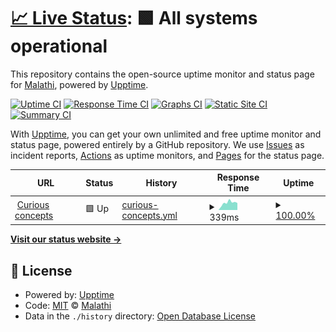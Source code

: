 # [📈 Live Status](https://malathi.dev): <!--live status--> **🟩 All systems operational**

This repository contains the open-source uptime monitor and status page for [Malathi](https://malathi.dev), powered by [Upptime](https://github.com/upptime/upptime).

[![Uptime CI](https://github.com/malathit/status/workflows/Uptime%20CI/badge.svg)](https://github.com/malathit/status/actions?query=workflow%3A%22Uptime+CI%22)
[![Response Time CI](https://github.com/malathit/status/workflows/Response%20Time%20CI/badge.svg)](https://github.com/malathit/status/actions?query=workflow%3A%22Response+Time+CI%22)
[![Graphs CI](https://github.com/malathit/status/workflows/Graphs%20CI/badge.svg)](https://github.com/malathit/status/actions?query=workflow%3A%22Graphs+CI%22)
[![Static Site CI](https://github.com/malathit/status/workflows/Static%20Site%20CI/badge.svg)](https://github.com/malathit/status/actions?query=workflow%3A%22Static+Site+CI%22)
[![Summary CI](https://github.com/malathit/status/workflows/Summary%20CI/badge.svg)](https://github.com/malathit/status/actions?query=workflow%3A%22Summary+CI%22)

With [Upptime](https://upptime.js.org), you can get your own unlimited and free uptime monitor and status page, powered entirely by a GitHub repository. We use [Issues](https://github.com/malathit/status/issues) as incident reports, [Actions](https://github.com/malathit/status/actions) as uptime monitors, and [Pages](https://malathi.dev) for the status page.

<!--start: status pages-->
<!-- This summary is generated by Upptime (https://github.com/upptime/upptime) -->
<!-- Do not edit this manually, your changes will be overwritten -->
<!-- prettier-ignore -->
| URL | Status | History | Response Time | Uptime |
| --- | ------ | ------- | ------------- | ------ |
| <img alt="" src="https://icons.duckduckgo.com/ip3/malathi.dev.ico" height="13"> [Curious concepts](https://malathi.dev) | 🟩 Up | [curious-concepts.yml](https://github.com/malathit/status/commits/HEAD/history/curious-concepts.yml) | <details><summary><img alt="Response time graph" src="./graphs/curious-concepts/response-time-week.png" height="20"> 339ms</summary><br><a href="https://malathi.dev/history/curious-concepts"><img alt="Response time 323" src="https://img.shields.io/endpoint?url=https%3A%2F%2Fraw.githubusercontent.com%2Fmalathit%2Fstatus%2FHEAD%2Fapi%2Fcurious-concepts%2Fresponse-time.json"></a><br><a href="https://malathi.dev/history/curious-concepts"><img alt="24-hour response time 332" src="https://img.shields.io/endpoint?url=https%3A%2F%2Fraw.githubusercontent.com%2Fmalathit%2Fstatus%2FHEAD%2Fapi%2Fcurious-concepts%2Fresponse-time-day.json"></a><br><a href="https://malathi.dev/history/curious-concepts"><img alt="7-day response time 339" src="https://img.shields.io/endpoint?url=https%3A%2F%2Fraw.githubusercontent.com%2Fmalathit%2Fstatus%2FHEAD%2Fapi%2Fcurious-concepts%2Fresponse-time-week.json"></a><br><a href="https://malathi.dev/history/curious-concepts"><img alt="30-day response time 320" src="https://img.shields.io/endpoint?url=https%3A%2F%2Fraw.githubusercontent.com%2Fmalathit%2Fstatus%2FHEAD%2Fapi%2Fcurious-concepts%2Fresponse-time-month.json"></a><br><a href="https://malathi.dev/history/curious-concepts"><img alt="1-year response time 325" src="https://img.shields.io/endpoint?url=https%3A%2F%2Fraw.githubusercontent.com%2Fmalathit%2Fstatus%2FHEAD%2Fapi%2Fcurious-concepts%2Fresponse-time-year.json"></a></details> | <details><summary><a href="https://malathi.dev/history/curious-concepts">100.00%</a></summary><a href="https://malathi.dev/history/curious-concepts"><img alt="All-time uptime 100.00%" src="https://img.shields.io/endpoint?url=https%3A%2F%2Fraw.githubusercontent.com%2Fmalathit%2Fstatus%2FHEAD%2Fapi%2Fcurious-concepts%2Fuptime.json"></a><br><a href="https://malathi.dev/history/curious-concepts"><img alt="24-hour uptime 100.00%" src="https://img.shields.io/endpoint?url=https%3A%2F%2Fraw.githubusercontent.com%2Fmalathit%2Fstatus%2FHEAD%2Fapi%2Fcurious-concepts%2Fuptime-day.json"></a><br><a href="https://malathi.dev/history/curious-concepts"><img alt="7-day uptime 100.00%" src="https://img.shields.io/endpoint?url=https%3A%2F%2Fraw.githubusercontent.com%2Fmalathit%2Fstatus%2FHEAD%2Fapi%2Fcurious-concepts%2Fuptime-week.json"></a><br><a href="https://malathi.dev/history/curious-concepts"><img alt="30-day uptime 100.00%" src="https://img.shields.io/endpoint?url=https%3A%2F%2Fraw.githubusercontent.com%2Fmalathit%2Fstatus%2FHEAD%2Fapi%2Fcurious-concepts%2Fuptime-month.json"></a><br><a href="https://malathi.dev/history/curious-concepts"><img alt="1-year uptime 100.00%" src="https://img.shields.io/endpoint?url=https%3A%2F%2Fraw.githubusercontent.com%2Fmalathit%2Fstatus%2FHEAD%2Fapi%2Fcurious-concepts%2Fuptime-year.json"></a></details>

<!--end: status pages-->

[**Visit our status website →**](https://malathi.dev)

## 📄 License

- Powered by: [Upptime](https://github.com/upptime/upptime)
- Code: [MIT](./LICENSE) © [Malathi](https://malathi.dev)
- Data in the `./history` directory: [Open Database License](https://opendatacommons.org/licenses/odbl/1-0/)
